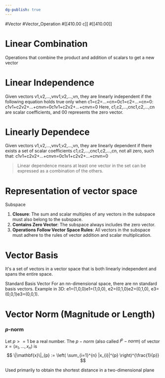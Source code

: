 ```yaml
---
dg-publish: true
---
```


#Vector #Vector_Operation #[[410.00 c]] #[[410.00]]

# Linear Combination
Operations that combine the product and addition of scalars to get a new vector


# Linear Independence
Given vectors v1,v2,...,vnv1​,v2​,...,vn​, they are linearly independent if the following equation holds true only when c1=c2=...=cn=0c1​=c2​=...=cn​=0: 
c1v1+c2v2+...+cnvn=0c1​v1​+c2​v2​+...+cn​vn​=0
Here, c1,c2,...,cnc1​,c2​,...,cn​ are scalar coefficients, and 00 represents the zero vector.

# Linearly Dependece
Given vectors v1,v2,...,vnv1​,v2​,...,vn​, they are linearly dependent if there exists a set of scalar coefficients c1,c2,...,cnc1​,c2​,...,cn​, not all zero, such that:
c1v1+c2v2+...+cnvn=0c1​v1​+c2​v2​+...+cn​vn​=0
> Linear dependence means at least one vector in the set can be expressed as a combination of the others.

# Representation of vector space

Subspace
1. **Closure**: The sum and scalar multiples of any vectors in the subspace must also belong to the subspace.
2. **Contains Zero Vector**: The subspace always includes the zero vector.
3. **Operations Follow Vector Space Rules**: All vectors in the subspace must adhere to the rules of vector addition and scalar multiplication.

# Vector Basis
It's a set of vectors in a vector space that is both linearly independent and spans the entire space.

Standard Basis Vector
For an nn-dimensional space, there are nn standard basis vectors.
Example in 3D: e1=(1,0,0)e1​=(1,0,0), e2=(0,1,0)e2​=(0,1,0), e3=(0,0,1)e3​=(0,0,1).


# Vector Norm (Magnitude or Length)
### _p_-norm

Let $p >= 1$ be a real number. The $p-norm$ (also called $l^p - norm$) of vector $x = (x_1, \ldots, x_n)$ is
$$ \|\mathbf{x}\|_{p} := \left( \sum_{i=1}^{n} |x_{i}|^{p} \right)^{\frac{1}{p}} $$



Used primarily to obtain the shortest distance in a two-dimensional plane
